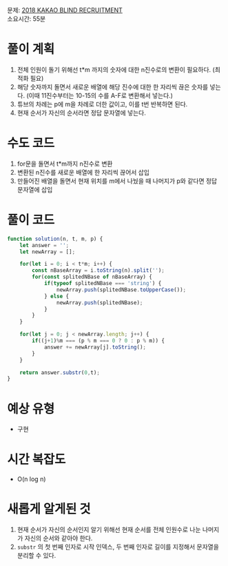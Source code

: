 문제: [2018 KAKAO BLIND RECRUITMENT](https://school.programmers.co.kr/learn/courses/30/lessons/17687)  
소요시간: 55분

# 풀이 계획
1. 전체 인원이 돌기 위해선 t*m 까지의 숫자에 대한 n진수로의 변환이 필요하다. (최적화 필요)
2. 해당 숫자까지 돌면서 새로운 배열에 해당 진수에 대한 한 자리씩 끊은 숫자를 넣는다. (이때 11진수부터는 10-15의 수를 A-F로 변환해서 넣는다.)
3. 튜브의 차례는 p에 m을 차례로 더한 값이고, 이를 t번 반복하면 된다.
4. 현재 순서가 자신의 순서라면 정답 문자열에 넣는다.

# 수도 코드
1. for문을 돌면서 t*m까지 n진수로 변환
2. 변환된 n진수를 새로운 배열에 한 자리씩 끊어서 삽입
3. 만들어진 배열을 돌면서 현재 위치를 m에서 나눴을 때 나머지가 p와 같다면 정답 문자열에 삽입

# 풀이 코드
```js
function solution(n, t, m, p) {
    let answer = '';
    let newArray = [];

    for(let i = 0; i < t*m; i++) {
        const nBaseArray = i.toString(n).split('');
        for(const splitedNBase of nBaseArray) {
            if(typeof splitedNBase === 'string') {
                newArray.push(splitedNBase.toUpperCase());
            } else {
                newArray.push(splitedNBase);   
            }
        }
    }

    for(let j = 0; j < newArray.length; j++) {
        if((j+1)%m === (p % m === 0 ? 0 : p % m)) {
            answer += newArray[j].toString();
        }
    }

    return answer.substr(0,t);
}
```
# 예상 유형
- 구현
# 시간 복잡도
- O(n log n)
# 새롭게 알게된 것
1. 현재 순서가 자신의 순서인지 알기 위해선 현재 순서를 전체 인원수로 나눈 나머지가 자신의 순서와 같아야 한다.
2. `substr` 의 첫 번째 인자로 시작 인덱스, 두 번째 인자로 길이를 지정해서 문자열을 분리할 수 있다.